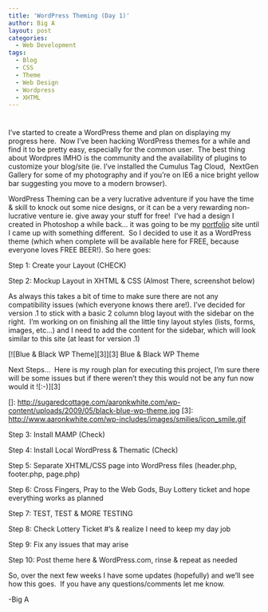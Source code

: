 ```yaml
---
title: 'WordPress Theming (Day 1)'
author: Big A
layout: post
categories:
  - Web Development
tags:
  - Blog
  - CSS
  - Theme
  - Web Design
  - Wordpress
  - XHTML
---
```

# 

I’ve started to create a WordPress theme and plan on displaying my progress here.  Now I’ve been hacking WordPress themes for a while and find it to be pretty easy, especially for the common user.  The best thing about Wordpres IMHO is the community and the availability of plugins to customize your blog/site (ie. I’ve installed the Cumulus Tag Cloud,  NextGen Gallery for some of my photography and if you’re on IE6 a nice bright yellow bar suggesting you move to a modern browser).

WordPress Theming can be a very lucrative adventure if you have the time & skill to knock out some nice designs, or it can be a very rewarding non-lucrative venture ie. give away your stuff for free!  I’ve had a design I created in Photoshop a while back… it was going to be my [portfolio][1] site until I came up with something different.  So I decided to use it as a WordPress theme (which when complete will be available here for FREE, because everyone loves FREE BEER!). So here goes:

 [1]: http://www.aaronkwhite.com

Step 1: Create your Layout (CHECK)

Step 2: Mockup Layout in XHTML & CSS (Almost There, screenshot below)

As always this takes a bit of time to make sure there are not any compatibility issues (which everyone knows there are!). I’ve decided for version .1 to stick with a basic 2 column blog layout with the sidebar on the right.  I’m working on on finishing all the little tiny layout styles (lists, forms, images, etc…) and I need to add the content for the sidebar, which will look similar to this site (at least for version .1)

[![Blue & Black WP Theme][3]][3]
Blue & Black WP Theme

Next Steps…  Here is my rough plan for executing this project, I’m sure there will be some issues but if there weren’t they this would not be any fun now would it ![:-)][3] 

 []: http://sugaredcottage.com/aaronkwhite.com/wp-content/uploads/2009/05/black-blue-wp-theme.jpg
 [3]: http://www.aaronkwhite.com/wp-includes/images/smilies/icon_smile.gif

Step 3: Install MAMP (Check)

Step 4: Install Local WordPress & Thematic (Check)

Step 5: Separate XHTML/CSS page into WordPress files (header.php, footer.php, page.php)

Step 6: Cross Fingers, Pray to the Web Gods, Buy Lottery ticket and hope everything works as planned

Step 7: TEST, TEST & MORE TESTING

Step 8: Check Lottery Ticket #’s & realize I need to keep my day job

Step 9: Fix any issues that may arise

Step 10: Post theme here & WordPress.com, rinse & repeat as needed

So, over the next few weeks I have some updates (hopefully) and we’ll see how this goes.  If you have any questions/comments let me know.

-Big A